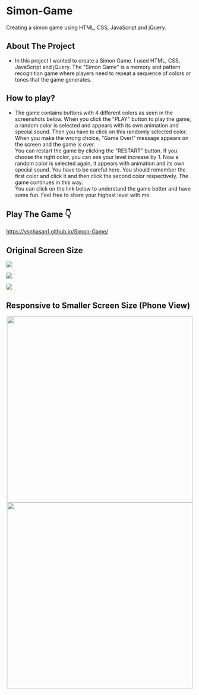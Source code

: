 # Simon-Game

Creating a simon game using HTML, CSS, JavaScript and jQuery.

## About The Project

* In this project I wanted to create a Simon Game. I used HTML, CSS, JavaScript and jQuery.
The "Simon Game" is a memory and pattern recognition game where 
players need to repeat a sequence of colors or tones that the game generates. 

## How to play?

* The game contains buttons with 4 different colors as seen in the screenshots below.
When you click the "PLAY" button to play the game, a random color is selected and appears with its own animation and special sound.
Then you have to click on this randomly selected color.
When you make the wrong choice, "Game Over!" message appears on the screen and the game is over. </br>
You can restart the game by clicking the "RESTART" button.
If you choose the right color, you can see your level increase by 1.
Now a random color is selected again, it appears with animation and its own special sound.
You have to be careful here.
You should remember the first color and click it and then click the second color respectively. The game continues in this way. </br>
You can click on the link below to understand the game better and have some fun. 
Feel free to share your highest level with me.

## Play The Game 👇
https://ysnhasan1.github.io/Simon-Game/

## Original Screen Size
<img src="https://github.com/ysnhasan1/Simon-Game/assets/102024926/d6855598-5b26-4b39-9b94-7a5756f3eedb"><br />

<img src="https://github.com/ysnhasan1/Simon-Game/assets/102024926/61f2b0a1-0fed-4028-92d9-9a641a810310"><br />

<img src="https://github.com/ysnhasan1/Simon-Game/assets/102024926/0eee202c-9caf-4df4-b18b-d4bc6864bd6b"><br />

## Responsive to Smaller Screen Size (Phone View)
<div align="center">
<img src="https://github.com/ysnhasan1/Simon-Game/assets/102024926/8f2757b6-b872-4d6b-896d-06289ab8b8d6" height="500">
  
<img src="https://github.com/ysnhasan1/Simon-Game/assets/102024926/e2ad969f-5ba6-42c7-8de8-7f8e78e04991" height="500">
</div>

